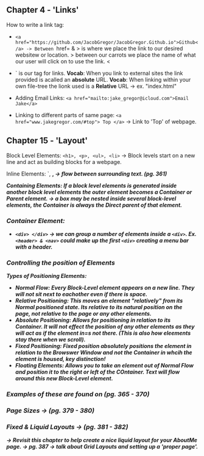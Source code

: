 ## **Chapter 4 - 'Links'**

How to write a link tag:
- `<a href="https://github.com/JacobGregor/JacobGregor.Github.io">Github</a>
-> Between `href= & > is where we place the link to our desired websitew or location. > between our carrots we place the name of what our user will click on to use the link. <
- `<a> </a> is our tag for links.
**Vocab**: When you link to external sites the link provided is acalled an **absolute** URL.
**Vocab**: When linking within your own file-tree the lionk used is a **Relative** URL -> ex. "index.html"

- Adding Email Links: `<a href="mailto:jake_gregor@icloud.com">Email Jake</a>`
- Linking to different parts of same page: `<a href="www.jakegregor.com/#top"> Top </a>` -> Link to 'Top' of webpage.

## **Chapter 15 - 'Layout'**

Block Level Elements: `<h1>, <p>, <ul>, <li>` -> Block levels start on a new line and act as building blocks for a webpage.

Inline Elements: `<img>, <b>, <i> -> flow between surrounding text. (pg. 361)

Containing Elements: If a block level elements is generated inside another block level elements the outer element becomes a **Container** or **Parent** element. 
-> a box may be nested inside several block-level elements, the Container is always the Direct parent of that element. 
### **Container Element:**
- `<div> </div>` -> we can group a number of elements inside a `<div>`. Ex. `<header> & <nav>` could make up the first `<div>` creating a menu bar with a header. 

### **Controlling the position of Elements**

Types of Positioning Elements:
- **Normal Flow**: Every Block-Level element appears on a new line. They will not sit next to eachother even if there is space.
- **Relative Positioning**: This moves an element "relatively" from its Normal positioned state. **Its relative to its natural position on the page, not relative to the page or any other elements.**
- **Absolute Positioning**: Allows for positioning in relation to its **Container**. It will not effect the position of any other elements as they will act as if the element in=s not there. (This is also how eleements stay there when we scroll).
- **Fixed Positioning**: Fixed position absolutely positions the element in relation to the **Browswer Window** and not the Container in whcih the element is housed, key distinction!
- **Floating Elements**: Allows you to take an element out of **Normal Flow** and position it to the right or left of the **COntainer**. Text will flow around this new **Block-Level** element.
### Examples of these are found on (pg. 365 - 370)

### **Page Sizes** -> (pg. 379 - 380)

### **Fixed & Liquid Layouts** -> (pg. 381 - 382)
-> Revisit this chapter to help create a nice liquid layout for your AboutMe page. 
-> pg. 387 -> talk about Grid Layouts and setting up a 'proper page'.

